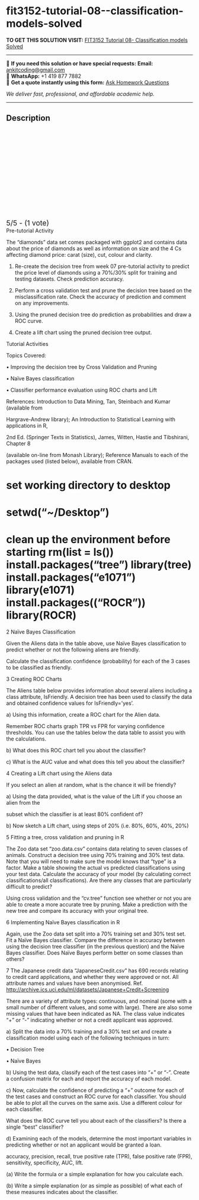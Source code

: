 # fit3152-tutorial-08--classification-models-solved
**TO GET THIS SOLUTION VISIT:** [FIT3152 Tutorial 08- Classification models Solved](https://www.ankitcodinghub.com/product/fit3152-data-analytics-tutorial-08-classification-models-solved/)


---

📩 **If you need this solution or have special requests:** **Email:** ankitcoding@gmail.com  
📱 **WhatsApp:** +1 419 877 7882  
📄 **Get a quote instantly using this form:** [Ask Homework Questions](https://www.ankitcodinghub.com/services/ask-homework-questions/)

*We deliver fast, professional, and affordable academic help.*

---

<h2>Description</h2>



<div class="kk-star-ratings kksr-auto kksr-align-center kksr-valign-top" data-payload="{&quot;align&quot;:&quot;center&quot;,&quot;id&quot;:&quot;119407&quot;,&quot;slug&quot;:&quot;default&quot;,&quot;valign&quot;:&quot;top&quot;,&quot;ignore&quot;:&quot;&quot;,&quot;reference&quot;:&quot;auto&quot;,&quot;class&quot;:&quot;&quot;,&quot;count&quot;:&quot;1&quot;,&quot;legendonly&quot;:&quot;&quot;,&quot;readonly&quot;:&quot;&quot;,&quot;score&quot;:&quot;5&quot;,&quot;starsonly&quot;:&quot;&quot;,&quot;best&quot;:&quot;5&quot;,&quot;gap&quot;:&quot;4&quot;,&quot;greet&quot;:&quot;Rate this product&quot;,&quot;legend&quot;:&quot;5\/5 - (1 vote)&quot;,&quot;size&quot;:&quot;24&quot;,&quot;title&quot;:&quot;FIT3152 Tutorial 08- Classification models Solved&quot;,&quot;width&quot;:&quot;138&quot;,&quot;_legend&quot;:&quot;{score}\/{best} - ({count} {votes})&quot;,&quot;font_factor&quot;:&quot;1.25&quot;}">

<div class="kksr-stars">

<div class="kksr-stars-inactive">
            <div class="kksr-star" data-star="1" style="padding-right: 4px">


<div class="kksr-icon" style="width: 24px; height: 24px;"></div>
        </div>
            <div class="kksr-star" data-star="2" style="padding-right: 4px">


<div class="kksr-icon" style="width: 24px; height: 24px;"></div>
        </div>
            <div class="kksr-star" data-star="3" style="padding-right: 4px">


<div class="kksr-icon" style="width: 24px; height: 24px;"></div>
        </div>
            <div class="kksr-star" data-star="4" style="padding-right: 4px">


<div class="kksr-icon" style="width: 24px; height: 24px;"></div>
        </div>
            <div class="kksr-star" data-star="5" style="padding-right: 4px">


<div class="kksr-icon" style="width: 24px; height: 24px;"></div>
        </div>
    </div>

<div class="kksr-stars-active" style="width: 138px;">
            <div class="kksr-star" style="padding-right: 4px">


<div class="kksr-icon" style="width: 24px; height: 24px;"></div>
        </div>
            <div class="kksr-star" style="padding-right: 4px">


<div class="kksr-icon" style="width: 24px; height: 24px;"></div>
        </div>
            <div class="kksr-star" style="padding-right: 4px">


<div class="kksr-icon" style="width: 24px; height: 24px;"></div>
        </div>
            <div class="kksr-star" style="padding-right: 4px">


<div class="kksr-icon" style="width: 24px; height: 24px;"></div>
        </div>
            <div class="kksr-star" style="padding-right: 4px">


<div class="kksr-icon" style="width: 24px; height: 24px;"></div>
        </div>
    </div>
</div>


<div class="kksr-legend" style="font-size: 19.2px;">
            5/5 - (1 vote)    </div>
    </div>
Pre-tutorial Activity

The “diamonds” data set comes packaged with ggplot2 and contains data about the price of diamonds as well as information on size and the 4 Cs affecting diamond price: carat (size), cut, colour and clarity.

1. Re-create the decision tree from week 07 pre-tutorial activity to predict the price level of diamonds using a 70%/30% split for training and testing datasets. Check prediction accuracy.

2. Perform a cross validation test and prune the decision tree based on the misclassification rate. Check the accuracy of prediction and comment on any improvements.

3. Using the pruned decision tree do prediction as probabilities and draw a ROC curve.

4. Create a lift chart using the pruned decision tree output.

Tutorial Activities

Topics Covered:

• Improving the decision tree by Cross Validation and Pruning

• Naïve Bayes classification

• Classifier performance evaluation using ROC charts and Lift

References: Introduction to Data Mining, Tan, Steinbach and Kumar (available from

Hargrave-Andrew library); An Introduction to Statistical Learning with applications in R,

2nd Ed. (Springer Texts in Statistics), James, Witten, Hastie and Tibshirani, Chapter 8

(available on-line from Monash Library); Reference Manuals to each of the packages used (listed below), available from CRAN.

# set working directory to desktop

# setwd(“~/Desktop”)

# clean up the environment before starting rm(list = ls()) install.packages(“tree”) library(tree) install.packages(“e1071”) library(e1071) install.packages((“ROCR”)) library(ROCR)

2 Naïve Bayes Classification

Given the Aliens data in the table above, use Naïve Bayes classification to predict whether or not the following aliens are friendly.

Calculate the classification confidence (probability) for each of the 3 cases to be classified as friendly.

3 Creating ROC Charts

The Aliens table below provides information about several aliens including a class attribute, IsFriendly. A decision tree has been used to classify the data and obtained confidence values for IsFriendly=’yes’.

a) Using this information, create a ROC chart for the Alien data.

Remember ROC charts graph TPR vs FPR for varying confidence thresholds. You can use the tables below the data table to assist you with the calculations.

b) What does this ROC chart tell you about the classifier?

c) What is the AUC value and what does this tell you about the classifier?

4 Creating a Lift chart using the Aliens data

If you select an alien at random, what is the chance it will be friendly?

a) Using the data provided, what is the value of the Lift if you choose an alien from the

subset which the classifier is at least 80% confident of?

b) Now sketch a Lift chart, using steps of 20% (i.e. 80%, 60%, 40%, 20%)

5 Fitting a tree, cross validation and pruning in R

The Zoo data set “zoo.data.csv” contains data relating to seven classes of animals. Construct a decision tree using 70% training and 30% test data. Note that you will need to make sure the model knows that “type” is a factor. Make a table showing the actual vs predicted classifications using your test data. Calculate the accuracy of your model (by calculating correct classifications/all classifications). Are there any classes that are particularly difficult to predict?

Using cross validation and the “cv.tree” function see whether or not you are able to create a more accurate tree by pruning. Make a prediction with the new tree and compare its accuracy with your original tree.

6 Implementing Naïve Bayes classification in R

Again, use the Zoo data set split into a 70% training set and 30% test set. Fit a Naïve Bayes classifier. Compare the difference in accuracy between using the decision tree classifier (in the previous question) and the Naïve Bayes classifier. Does Naïve Bayes perform better on some classes than others?

7 The Japanese credit data “JapaneseCredit.csv” has 690 records relating to credit card applications, and whether they were approved or not. All attribute names and values have been anonymised. Ref. http://archive.ics.uci.edu/ml/datasets/Japanese+Credit+Screening

There are a variety of attribute types: continuous, and nominal (some with a small number of different values, and some with large). There are also some missing values that have been indicated as NA. The class value indicates “+” or “-” indicating whether or not a credit applicant was approved.

a) Split the data into a 70% training and a 30% test set and create a classification model using each of the following techniques in turn:

• Decision Tree

• Naïve Bayes

b) Using the test data, classify each of the test cases into “+” or “-”. Create a confusion matrix for each and report the accuracy of each model.

c) Now, calculate the confidence of predicting a “+” outcome for each of the test cases and construct an ROC curve for each classifier. You should be able to plot all the curves on the same axis. Use a different colour for each classifier.

What does the ROC curve tell you about each of the classifiers? Is there a single “best” classifier?

d) Examining each of the models, determine the most important variables in predicting whether or not an applicant would be granted a loan.

accuracy, precision, recall, true positive rate (TPR), false positive rate (FPR), sensitivity, specificity, AUC, lift.

(a) Write the formula or a simple explanation for how you calculate each.

(b) Write a simple explanation (or as simple as possible) of what each of these measures indicates about the classifier.
